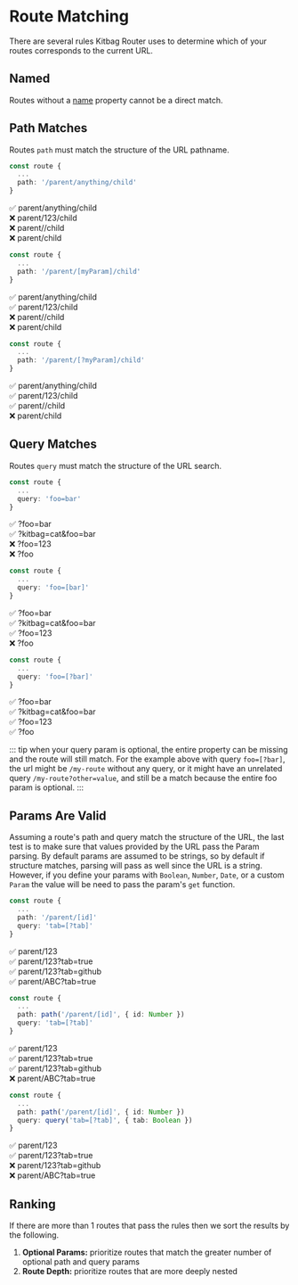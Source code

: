 # Route Matching

There are several rules Kitbag Router uses to determine which of your routes corresponds to the current URL.

## Named

Routes without a [name](/core-concepts/defining-routes#route-names) property cannot be a direct match.

## Path Matches

Routes `path` must match the structure of the URL pathname.

```ts
const route {
  ...
  path: '/parent/anything/child'
}
```

:white_check_mark: parent/anything/child  
:x: parent/123/child  
:x: parent//child  
:x: parent/child  

```ts
const route {
  ...
  path: '/parent/[myParam]/child'
}
```

:white_check_mark: parent/anything/child  
:white_check_mark: parent/123/child  
:x: parent//child  
:x: parent/child  

```ts
const route {
  ...
  path: '/parent/[?myParam]/child'
}
```

:white_check_mark: parent/anything/child  
:white_check_mark: parent/123/child  
:white_check_mark: parent//child  
:x: parent/child  

## Query Matches

Routes `query` must match the structure of the URL search.

```ts
const route {
  ...
  query: 'foo=bar'
}
```

:white_check_mark: ?foo=bar  
:white_check_mark: ?kitbag=cat&foo=bar  
:x: ?foo=123  
:x: ?foo  

```ts
const route {
  ...
  query: 'foo=[bar]'
}
```

:white_check_mark: ?foo=bar  
:white_check_mark: ?kitbag=cat&foo=bar  
:white_check_mark: ?foo=123  
:x: ?foo  

```ts
const route {
  ...
  query: 'foo=[?bar]'
}
```

:white_check_mark: ?foo=bar  
:white_check_mark: ?kitbag=cat&foo=bar  
:white_check_mark: ?foo=123  
:white_check_mark: ?foo  

::: tip
when your query param is optional, the entire property can be missing and the route will still match. For the example above with query `foo=[?bar]`, the url might be `/my-route` without any query, or it might have an unrelated query `/my-route?other=value`, and still be a match because the entire foo param is optional.
:::

## Params Are Valid

Assuming a route's path and query match the structure of the URL, the last test is to make sure that values provided by the URL pass the Param parsing. By default params are assumed to be strings, so by default if structure matches, parsing will pass as well since the URL is a string. However, if you define your params with `Boolean`, `Number`, `Date`, or a custom `Param` the value will be need to pass the param's `get` function.

```ts
const route {
  ...
  path: '/parent/[id]'
  query: 'tab=[?tab]'
}
```

:white_check_mark: parent/123  
:white_check_mark: parent/123?tab=true  
:white_check_mark: parent/123?tab=github  
:white_check_mark: parent/ABC?tab=true  

```ts
const route {
  ...
  path: path('/parent/[id]', { id: Number })
  query: 'tab=[?tab]'
}
```

:white_check_mark: parent/123  
:white_check_mark: parent/123?tab=true  
:white_check_mark: parent/123?tab=github  
:x: parent/ABC?tab=true  

```ts
const route {
  ...
  path: path('/parent/[id]', { id: Number })
  query: query('tab=[?tab]', { tab: Boolean })
}
```

:white_check_mark: parent/123  
:white_check_mark: parent/123?tab=true  
:x: parent/123?tab=github  
:x: parent/ABC?tab=true  

## Ranking

If there are more than 1 routes that pass the rules then we sort the results by the following.

1. **Optional Params:** prioritize routes that match the greater number of optional path and query params
2. **Route Depth:** prioritize routes that are more deeply nested
